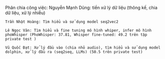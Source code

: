 Phân chia công việc:
	Nguyễn Mạnh Dũng: tiền xử lý dữ liệu (thông kế, chia dữ liệu, xử lý nhiễu)

	Trần Nhật Hoàng: Tìm hiểu và sử dụng model seq2vec2 

	Lê Ngọc Văn: Tìm hiểu và fine tuning mô hình whiper, infer mô hình phoWhisper (PhoWhisper: 37.81, Whisper fine-tuned: 49.2 trên tập private test )

	Vũ Quốc Đạt: Xử lý đầu vào (chia nhỏ audio), tìm hiểu và sử dụng model dolphin, xử lý đầu ra (seq2seq, LLMs) (50.5 trên private test)
